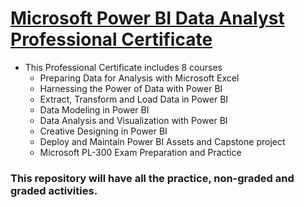 # [Microsoft Power BI Data Analyst Professional Certificate](https://www.coursera.org/professional-certificates/microsoft-power-bi-data-analyst)

- This Professional Certificate includes 8 courses
  - Preparing Data for Analysis with Microsoft Excel
  - Harnessing the Power of Data with Power BI
  - Extract, Transform and Load Data in Power BI
  - Data Modeling in Power BI
  - Data Analysis and Visualization with Power BI
  - Creative Designing in Power BI
  - Deploy and Maintain Power BI Assets and Capstone project
  - Microsoft PL-300 Exam Preparation and Practice
    
### This repository will have all the practice, non-graded and graded activities. 
